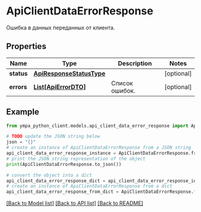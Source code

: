 # ApiClientDataErrorResponse

Ошибка в данных переданных от клиента.

## Properties

Name | Type | Description | Notes
------------ | ------------- | ------------- | -------------
**status** | [**ApiResponseStatusType**](ApiResponseStatusType.md) |  | [optional] 
**errors** | [**List[ApiErrorDTO]**](ApiErrorDTO.md) | Список ошибок. | [optional] 

## Example

```python
from ympa_python_client.models.api_client_data_error_response import ApiClientDataErrorResponse

# TODO update the JSON string below
json = "{}"
# create an instance of ApiClientDataErrorResponse from a JSON string
api_client_data_error_response_instance = ApiClientDataErrorResponse.from_json(json)
# print the JSON string representation of the object
print(ApiClientDataErrorResponse.to_json())

# convert the object into a dict
api_client_data_error_response_dict = api_client_data_error_response_instance.to_dict()
# create an instance of ApiClientDataErrorResponse from a dict
api_client_data_error_response_from_dict = ApiClientDataErrorResponse.from_dict(api_client_data_error_response_dict)
```
[[Back to Model list]](../README.md#documentation-for-models) [[Back to API list]](../README.md#documentation-for-api-endpoints) [[Back to README]](../README.md)


